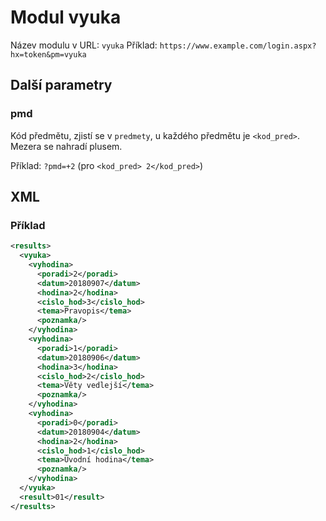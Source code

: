 # Modul vyuka

Název modulu v URL: `vyuka` Příklad: `https://www.example.com/login.aspx?hx=token&pm=vyuka`
## Další parametry
### pmd
Kód předmětu, zjistí se v `predmety`, u každého předmětu je `<kod_pred>`. Mezera se nahradí plusem.

Příklad: `?pmd=+2` (pro `<kod_pred> 2</kod_pred>`)

## XML
### Příklad
```xml
<results>
  <vyuka>
    <vyhodina>
      <poradi>2</poradi>
      <datum>20180907</datum>
      <hodina>2</hodina>
      <cislo_hod>3</cislo_hod>
      <tema>Pravopis</tema>
      <poznamka/>
    </vyhodina>
    <vyhodina>
      <poradi>1</poradi>
      <datum>20180906</datum>
      <hodina>3</hodina>
      <cislo_hod>2</cislo_hod>
      <tema>Věty vedlejší</tema>
      <poznamka/>
    </vyhodina>
    <vyhodina>
      <poradi>0</poradi>
      <datum>20180904</datum>
      <hodina>2</hodina>
      <cislo_hod>1</cislo_hod>
      <tema>Úvodní hodina</tema>
      <poznamka/>
    </vyhodina>
  </vyuka>
  <result>01</result>
</results>
```
